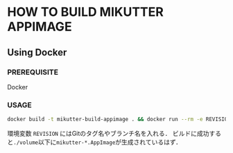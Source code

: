 HOW TO BUILD MIKUTTER APPIMAGE
==============================
Using Docker
------------
### PREREQUISITE
Docker

### USAGE
```bash
docker build -t mikutter-build-appimage . && docker run --rm -e REVISION=$(git describe --tags --abbrev=0) -v $PWD/volume:/volume -it mikutter-build-appimage
```

環境変数 `REVISION` にはGitのタグ名やブランチ名を入れる．
ビルドに成功すると`./volume`以下に`mikutter-*.AppImage`が生成されているはず．
